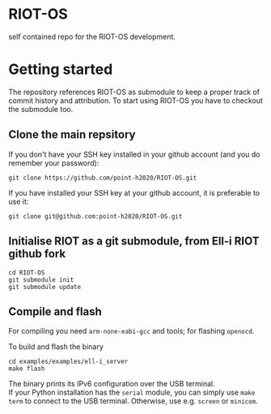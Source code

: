 # RIOT-OS
self contained repo for the RIOT-OS development.

# Getting started

The repository references RIOT-OS as submodule to keep a proper track of commit history and attribution.
To start using RIOT-OS you have to checkout the submodule too.

## Clone the main repsitory

If you don't have your SSH key installed in your github account (and you do remember your password):
```
git clone https://github.com/point-h2020/RIOT-OS.git
```
If you have installed your SSH key at your github account, it is preferable to use it:
```
git clone git@github.com:point-h2020/RIOT-OS.git
```

## Initialise RIOT as a git submodule, from Ell-i RIOT github fork

```
cd RIOT-OS
git submodule init
git submodule update
```

## Compile and flash

For compiling you need `arm-none-eabi-gcc` and tools; for flashing `openocd`.

To build and flash the binary
```
cd examples/examples/ell-i_server
make flash
```

The binary prints its IPv6 configuration over the USB terminal.  
If your Python installation has the `serial` module, 
you can simply use `make term` to connect to the USB terminal.
Otherwise, use e.g. `screen` or `minicom`.
